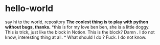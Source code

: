# hello-world
say hi to the world, repository
**The coolest thing is to play with python without bugs, thanks.**
*this is for my love ben ben, she is a little doggy. This is trick, just like the block in Notion. This is the block? Damn . I do not know, interesting thing at all. *
What should I do ? Fuck. I do not know.